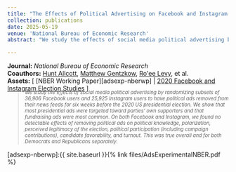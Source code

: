 ```yaml
---
title: "The Effects of Political Advertising on Facebook and Instagram before the 2020 US Election"
collection: publications
date: 2025-05-19
venue: 'National Bureau of Economic Research'
abstract: "We study the effects of social media political advertising by randomizing subsets of 36,906 Facebook users and 25,925 Instagram users to have political ads removed from their news feeds for six weeks before the 2020 US presidential election. We show that most presidential ads were targeted toward parties’ own supporters and that fundraising ads were most common. On both Facebook and Instagram, we found no detectable effects of removing political ads on political knowledge, polarization, perceived legitimacy of the election, political participation (including campaign contributions), candidate favorability, and turnout. This was true overall and for both Democrats and Republicans separately."

---
```


**Journal:** _National Bureau of Economic Research_
<br>
**Coauthors:** [Hunt Allcott][hallcott], [Matthew Gentzkow][mgentzkow], [Ro'ee Levy][rlevy], et al.
<br>
**Assets:** [ [NBER Working Paper][adsexp-nberwp] | [2020 Facebook and Instagram Election Studies][fies] ]
> <div style="font-size: 0.8em; font-style: italic; margin-top: -20px;">
> We study the effects of social media political advertising by randomizing subsets of 36,906 Facebook users and 25,925 Instagram users to have political ads removed from their news feeds for six weeks before the 2020 US presidential election. We show that most presidential ads were targeted toward parties’ own supporters and that fundraising ads were most common. On both Facebook and Instagram, we found no detectable effects of removing political ads on political knowledge, polarization, perceived legitimacy of the election, political participation (including campaign contributions), candidate favorability, and turnout. This was true overall and for both Democrats and Republicans separately.
> </div>

[hallcott]: https://allcott.stanford.edu/
[mgentzkow]: https://www.matthewgentzkow.com/
[rlevy]: https://www.roeelevy.com/
[fies]: https://research.facebook.com/2020-election-research/

[adsexp-nberwp]:{{ site.baseurl }}{% link files/AdsExperimentalNBER.pdf %}
